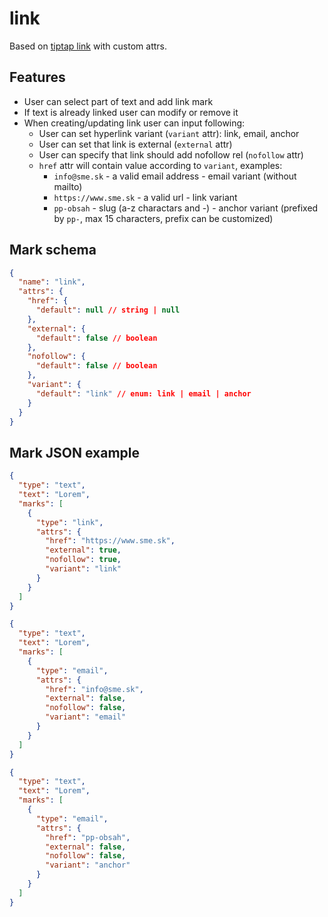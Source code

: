 # link

Based on [tiptap link](https://tiptap.dev/api/marks/link) with custom attrs.

## Features
- User can select part of text and add link mark
- If text is already linked user can modify or remove it
- When creating/updating link user can input following:
  - User can set hyperlink variant (`variant` attr): link, email, anchor
  - User can set that link is external (`external` attr)
  - User can specify that link should add nofollow rel (`nofollow` attr)
  - `href` attr will contain value according to `variant`, examples:
    - `info@sme.sk` - a valid email address - email variant (without mailto)
    - `https://www.sme.sk` - a valid url - link variant 
    - `pp-obsah` - slug (a-z charactars and -) - anchor variant (prefixed by `pp-`, max 15 characters, prefix can be customized)


## Mark schema

```json
{
  "name": "link",
  "attrs": {
    "href": {
      "default": null // string | null
    },
    "external": {
      "default": false // boolean
    },
    "nofollow": {
      "default": false // boolean
    },
    "variant": {
      "default": "link" // enum: link | email | anchor
    }
  }
}
```

## Mark JSON example

```json
{
  "type": "text",
  "text": "Lorem",
  "marks": [
    {
      "type": "link",
      "attrs": {
        "href": "https://www.sme.sk",
        "external": true,
        "nofollow": true,
        "variant": "link"
      }
    }
  ]
}
```

```json
{
  "type": "text",
  "text": "Lorem",
  "marks": [
    {
      "type": "email",
      "attrs": {
        "href": "info@sme.sk",
        "external": false,
        "nofollow": false,
        "variant": "email"
      }
    }
  ]
}
```

```json
{
  "type": "text",
  "text": "Lorem",
  "marks": [
    {
      "type": "email",
      "attrs": {
        "href": "pp-obsah",
        "external": false,
        "nofollow": false,
        "variant": "anchor"
      }
    }
  ]
}
```

